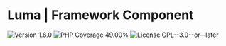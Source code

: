 # Luma | Framework Component

<div>
<!-- Version Badge -->
<img src="https://img.shields.io/badge/Version-1.6.0-blue" alt="Version 1.6.0">
<!-- PHP Coverage Badge -->
<img src="https://img.shields.io/badge/PHP Coverage-49.00%25-red" alt="PHP Coverage 49.00%">
<!-- License Badge -->
<img src="https://img.shields.io/badge/License-GPL--3.0--or--later-34ad9b" alt="License GPL--3.0--or--later">
</div>